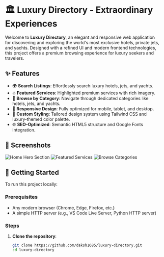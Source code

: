 # 🏛️ Luxury Directory - Extraordinary Experiences

Welcome to **Luxury Directory**, an elegant and responsive web application for discovering and exploring the world's most exclusive hotels, private jets, and yachts. Designed with a refined UI and modern frontend technologies, this project offers a premium browsing experience for luxury seekers and travelers.

## ✨ Features

- 🌍 **Search Listings**: Effortlessly search luxury hotels, jets, and yachts.
- 🔥 **Featured Services**: Highlighted premium services with rich imagery.
- 🧭 **Browse by Category**: Navigate through dedicated categories like hotels, jets, and yachts.
- 📱 **Responsive Design**: Fully optimized for mobile, tablet, and desktop.
- 💅 **Custom Styling**: Tailored design system using Tailwind CSS and luxury-themed color palette.
- 🌐 **SEO-Optimized**: Semantic HTML5 structure and Google Fonts integration.

## 📸 Screenshots

![Home Hero Section](./screenshots/hero.png)
![Featured Services](./screenshots/featured.png)
![Browse Categories](./screenshots/categories.png)

## 🚀 Getting Started

To run this project locally:

### Prerequisites

- Any modern browser (Chrome, Edge, Firefox, etc.)
- A simple HTTP server (e.g., VS Code Live Server, Python HTTP server)

### Steps

1. **Clone the repository**:

   ```bash
   git clone https://github.com/daksh1685/luxury-directory.git
   cd luxury-directory
   
